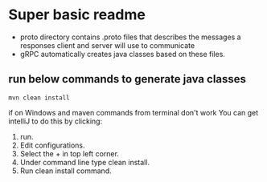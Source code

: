 Super basic readme
============
* proto directory contains .proto files that describes the messages a responses client and server will use to communicate
* gRPC automatically creates java classes based on these files.

run below commands to generate java classes
------------
    mvn clean install


if on Windows and maven commands from terminal don't work
You can get intelliJ to do this by clicking:
1. run.
2. Edit configurations.
3. Select the + in top left corner.
4. Under command line type clean install.
5. Run clean install command.